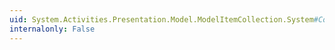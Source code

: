 ```yaml
---
uid: System.Activities.Presentation.Model.ModelItemCollection.System#Collections#ICollection#Count
internalonly: False
---
```

